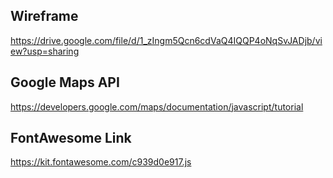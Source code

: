 ## Wireframe
https://drive.google.com/file/d/1_zIngm5Qcn6cdVaQ4IQQP4oNqSvJADjb/view?usp=sharing

## Google Maps API
https://developers.google.com/maps/documentation/javascript/tutorial

## FontAwesome Link
https://kit.fontawesome.com/c939d0e917.js

